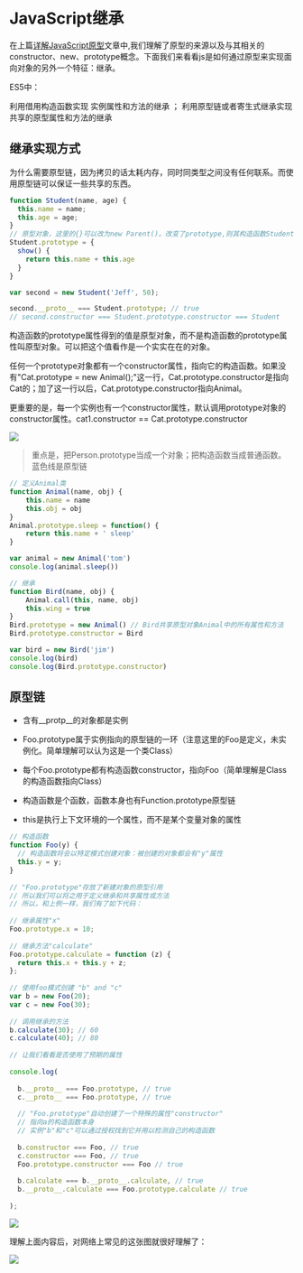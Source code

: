 # JavaScript继承

在上篇[详解JavaScript原型](./js-prototype.md)文章中,我们理解了原型的来源以及与其相关的constructor、new、prototype概念。下面我们来看看js是如何通过原型来实现面向对象的另外一个特征：继承。



ES5中：

利用借用构造函数实现 实例属性和方法的继承 ；
利用原型链或者寄生式继承实现 共享的原型属性和方法的继承 


## 继承实现方式

为什么需要原型链，因为拷贝的话太耗内存，同时同类型之间没有任何联系。而使用原型链可以保证一些共享的东西。

``` js
function Student(name, age) {
  this.name = name;
  this.age = age;
}
// 原型对象，这里的{}可以改为new Parent()。改变了prototype,则其构造函数Student.prototype.constructor也变了
Student.prototype = {
  show() {
    return this.name + this.age
  }
}

var second = new Student('Jeff', 50);

second.__proto__ === Student.prototype; // true
// second.constructor === Student.prototype.constructor === Student
```

构造函数的prototype属性得到的值是原型对象，而不是构造函数的prototype属性叫原型对象。可以把这个值看作是一个实实在在的对象。


任何一个prototype对象都有一个constructor属性，指向它的构造函数。如果没有"Cat.prototype = new Animal();"这一行，Cat.prototype.constructor是指向Cat的；加了这一行以后，Cat.prototype.constructor指向Animal。

更重要的是，每一个实例也有一个constructor属性，默认调用prototype对象的constructor属性。cat1.constructor == Cat.prototype.constructor

![](https://github.com/mqyqingfeng/Blog/raw/master/Images/prototype5.png)

> 重点是，把Person.prototype当成一个对象；把构造函数当成普通函数。
> 蓝色线是原型链


``` js
// 定义Animal类
function Animal(name, obj) {
    this.name = name
    this.obj = obj
}
Animal.prototype.sleep = function() {
    return this.name + ' sleep'
}

var animal = new Animal('tom')
console.log(animal.sleep())

// 继承
function Bird(name, obj) {
    Animal.call(this, name, obj)
    this.wing = true
}
Bird.prototype = new Animal() // Bird共享原型对象Animal中的所有属性和方法
Bird.prototype.constructor = Bird

var bird = new Bird('jim')
console.log(bird)
console.log(Bird.prototype.constructor)
```


## 原型链
* 含有__protp__的对象都是实例
* Foo.prototype属于实例指向的原型链的一环（注意这里的Foo是定义，未实例化。简单理解可以认为这是一个类Class）
* 每个Foo.prototype都有构造函数constructor，指向Foo（简单理解是Class的构造函数指向Class）
* 构造函数是个函数，函数本身也有Function.prototype原型链

* this是执行上下文环境的一个属性，而不是某个变量对象的属性

``` js
// 构造函数
function Foo(y) {
  // 构造函数将会以特定模式创建对象：被创建的对象都会有"y"属性
  this.y = y;
}
 
// "Foo.prototype"存放了新建对象的原型引用
// 所以我们可以将之用于定义继承和共享属性或方法
// 所以，和上例一样，我们有了如下代码：
 
// 继承属性"x"
Foo.prototype.x = 10;
 
// 继承方法"calculate"
Foo.prototype.calculate = function (z) {
  return this.x + this.y + z;
};
 
// 使用foo模式创建 "b" and "c"
var b = new Foo(20);
var c = new Foo(30);
 
// 调用继承的方法
b.calculate(30); // 60
c.calculate(40); // 80
 
// 让我们看看是否使用了预期的属性
 
console.log(
 
  b.__proto__ === Foo.prototype, // true
  c.__proto__ === Foo.prototype, // true
 
  // "Foo.prototype"自动创建了一个特殊的属性"constructor"
  // 指向a的构造函数本身
  // 实例"b"和"c"可以通过授权找到它并用以检测自己的构造函数
 
  b.constructor === Foo, // true
  c.constructor === Foo, // true
  Foo.prototype.constructor === Foo // true
 
  b.calculate === b.__proto__.calculate, // true
  b.__proto__.calculate === Foo.prototype.calculate // true
 
);
```
![](https://pic002.cnblogs.com/images/2011/349491/2011123111482169.png)

理解上面内容后，对网络上常见的这张图就很好理解了：

![](https://images2015.cnblogs.com/blog/752003/201701/752003-20170120135801843-1947643869.jpg)
